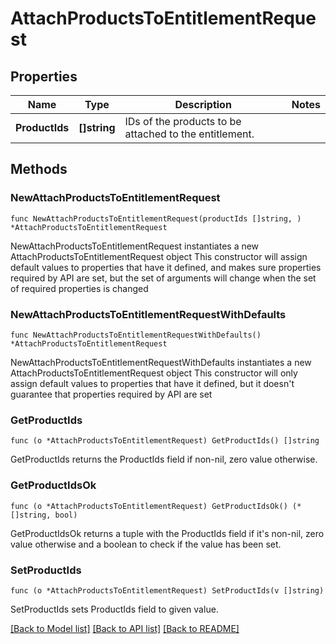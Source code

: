 # AttachProductsToEntitlementRequest

## Properties

Name | Type | Description | Notes
------------ | ------------- | ------------- | -------------
**ProductIds** | **[]string** | IDs of the products to be attached to the entitlement. | 

## Methods

### NewAttachProductsToEntitlementRequest

`func NewAttachProductsToEntitlementRequest(productIds []string, ) *AttachProductsToEntitlementRequest`

NewAttachProductsToEntitlementRequest instantiates a new AttachProductsToEntitlementRequest object
This constructor will assign default values to properties that have it defined,
and makes sure properties required by API are set, but the set of arguments
will change when the set of required properties is changed

### NewAttachProductsToEntitlementRequestWithDefaults

`func NewAttachProductsToEntitlementRequestWithDefaults() *AttachProductsToEntitlementRequest`

NewAttachProductsToEntitlementRequestWithDefaults instantiates a new AttachProductsToEntitlementRequest object
This constructor will only assign default values to properties that have it defined,
but it doesn't guarantee that properties required by API are set

### GetProductIds

`func (o *AttachProductsToEntitlementRequest) GetProductIds() []string`

GetProductIds returns the ProductIds field if non-nil, zero value otherwise.

### GetProductIdsOk

`func (o *AttachProductsToEntitlementRequest) GetProductIdsOk() (*[]string, bool)`

GetProductIdsOk returns a tuple with the ProductIds field if it's non-nil, zero value otherwise
and a boolean to check if the value has been set.

### SetProductIds

`func (o *AttachProductsToEntitlementRequest) SetProductIds(v []string)`

SetProductIds sets ProductIds field to given value.



[[Back to Model list]](../README.md#documentation-for-models) [[Back to API list]](../README.md#documentation-for-api-endpoints) [[Back to README]](../README.md)


